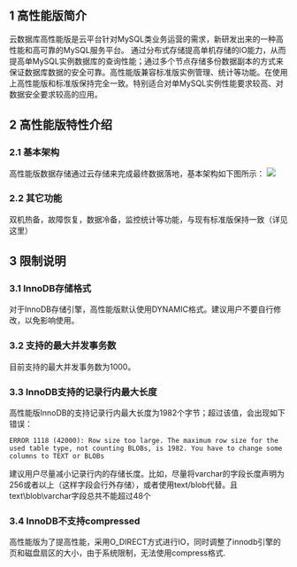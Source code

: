 ## 1 高性能版简介

云数据库高性能版是云平台针对MySQL类业务运营的需求，新研发出来的一种高性能和高可靠的MySQL服务平台。
通过分布式存储提高单机存储的IO能力，从而提高单MySQL实例数据库的查询性能；通过多个节点存储多份数据副本的方式来保证数据库数据的安全可靠。高性能版兼容标准版实例管理、统计等功能。在使用上高性能版和标准版保持完全一致。特别适合对单MySQL实例性能要求较高、对数据安全要求较高的应用。

## 2 高性能版特性介绍

### 2.1 基本架构

高性能版数据存储通过云存储来完成最终数据落地，基本架构如下图所示：
![](http://imgcache.tce.fsphere.cn/image/mccdn.qcloud.com/img568281130fbe2.png)

### 2.2 其它功能

双机热备，故障恢复，数据冷备，监控统计等功能，与现有标准版保持一致（详见这里）

## 3  限制说明

### 3.1 InnoDB存储格式

对于InnoDB存储引擎，高性能版默认使用DYNAMIC格式。建议用户不要自行修改，以免影响使用。

### 3.2 支持的最大并发事务数

目前支持的最大并发事务数为1000。

### 3.3 InnoDB支持的记录行内最大长度

高性能版InnoDB的支持记录行内最大长度为1982个字节；超过该值，会出现如下错误：

```
ERROR 1118 (42000): Row size too large. The maximum row size for the used table type, not counting BLOBs, is 1982. You have to change some columns to TEXT or BLOBs 
```

建议用户尽量减小记录行内的存储长度。比如，尽量将varchar的字段长度声明为256或者以上（这样字段会行外存储），或者使用text/blob代替。且text\blob\varchar字段总共不能超过48个 

### 3.4 InnoDB不支持compressed

高性能版为了提高性能，采用O_DIRECT方式进行IO，同时调整了innodb引擎的页和磁盘扇区的大小，由于系统限制，无法使用compress格式.